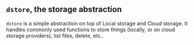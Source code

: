 `dstore`, the storage abstraction
---------------------------------

`dstore` is a simple abstraction on top of Local storage and Cloud
storage. It handles commonly used functions to store things (locally,
or on cloud storage providers), list files, delete, etc..
